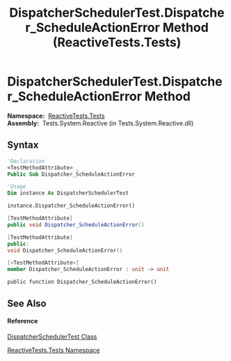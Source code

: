 ﻿---
title: DispatcherSchedulerTest.Dispatcher_ScheduleActionError Method  (ReactiveTests.Tests)
TOCTitle: Dispatcher_ScheduleActionError Method
ms:assetid: M:ReactiveTests.Tests.DispatcherSchedulerTest.Dispatcher_ScheduleActionError
ms:mtpsurl: https://msdn.microsoft.com/en-us/library/reactivetests.tests.dispatcherschedulertest.dispatcher_scheduleactionerror(v=VS.103)
ms:contentKeyID: 36620307
ms.date: 06/28/2011
mtps_version: v=VS.103
f1_keywords:
- ReactiveTests.Tests.DispatcherSchedulerTest.Dispatcher_ScheduleActionError
dev_langs:
- CSharp
- JScript
- VB
- FSharp
- c++
---

# DispatcherSchedulerTest.Dispatcher\_ScheduleActionError Method

**Namespace:**  [ReactiveTests.Tests](hh289046\(v=vs.103\).md)  
**Assembly:**  Tests.System.Reactive (in Tests.System.Reactive.dll)

## Syntax

``` vb
'Declaration
<TestMethodAttribute> _
Public Sub Dispatcher_ScheduleActionError
```

``` vb
'Usage
Dim instance As DispatcherSchedulerTest

instance.Dispatcher_ScheduleActionError()
```

``` csharp
[TestMethodAttribute]
public void Dispatcher_ScheduleActionError()
```

``` c++
[TestMethodAttribute]
public:
void Dispatcher_ScheduleActionError()
```

``` fsharp
[<TestMethodAttribute>]
member Dispatcher_ScheduleActionError : unit -> unit 
```

``` jscript
public function Dispatcher_ScheduleActionError()
```

## See Also

#### Reference

[DispatcherSchedulerTest Class](hh315471\(v=vs.103\).md)

[ReactiveTests.Tests Namespace](hh289046\(v=vs.103\).md)

